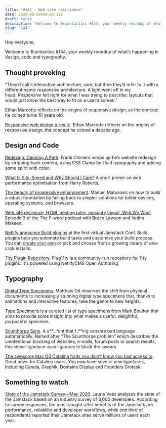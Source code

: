 ```yaml
---
title: "#144 - Web site resilience"
date: 2020-05-29T09:09:11Z
draft: false
description: "Welcome to Braintactics #144, your weekly roundup of what’s happening in design, code and typography."
slug: "144"
---
```


Hey everyone,

Welcome to Braintactics #144, your weekly roundup of what’s happening in design, code and typography.

## Thought provoking

“They’d call it interactive architecture, sure, but then they’d refer to it with a different name: *responsive* architecture. A light went off in my head. *Responsive* felt right for what I was trying to describe: layouts that would just *know* the best way to fit on a user’s screen.”

Ethan Marcotte reflects on the origins of responsive design, as the concept he coined turns 10 years old.

[Responsive web design turns te](https://ethanmarcotte.com/wrote/responsive-design-at-10/). Ethan Marcotte reflects on the origins of responsive design, the concept he coined a decade ago.

## Design and Code

[Redesign: Clearing A Path](https://frankchimero.com/blog/2020/redesign-wrapping-up/). Frank Chimero wraps up he’s website redesign by stripping back content, using CSS Clamp for fluid typography and adding some spirit with color.

[What Is Site-Speed and Why Should I Care?](https://csswizardry.com/downloads/site-speed/) A short primer on web performance optimisation from Harry Roberts.

[The beauty of progressive enhancement](https://www.matuzo.at/blog/beauty-of-progressive-enhancement/). Manuel Matuzovic on how to build a robust foundation by falling back to simpler solutions for tolder devices, operating systems, and browsers.

[Web site resilience, HTML nesting rules, masonry layout, Web We Want](https://f-word.dev/episodes/3/). Episode 3 of the The F-word podcast with Bruce Lawson and Vadim Makeev.

[Netlify announce Build plugins](https://www.netlify.com/blog/2020/05/27/netlify-build-plugins-are-here/) at the first virtual Jamstack Conf. Build plugins help you automate build tasks and customise your build process. You can [create your own](https://www.netlify.com/blog/2019/10/16/creating-and-using-your-first-netlify-build-plugin/) or pick and choose from a growing library of one-click installs.

[11ty Plugin Repository](https://plug11ty.com/). Plug11ty is a community-run repository for 11ty plugins. It's powered using NetlifyCMS Open Authoring.

## Typography

[Digital Type Specimens](https://matthiasott.com/notes/digital-type-specimens). Matthais Ott observes the shift from physical documents to increasingly stunning digital type specimens that, thanks to animations and interactive features, take the genre to new heights.

[Type Specimens](https://typespecimens.xyz/) is a curated list of type specimens from Mark Boulton that aims to provide some insight into what makes a useful, delightful, purposeful specimen.

[Scunthorpe Sans](https://vole.wtf/scunthorpe-sans/). A s**_ font that f_**ing censors bad language automatically. Named after “The Scunthorpe problem” which describes the unintentional blocking of websites, e-mails, forum posts or search results, this clever typeface uses ligatures to block the swears.

[The awesome Mac OS Catalina fonts you didn’t know you had access to](https://typography.guru/journal/awesome-catalina-fonts/). Great news for Catalina users. You now have several new typefaces, including Canela, Graphik, Domaine Display and Founders Grotesk.

## Something to watch

[State of the Jamstack Survey—May 2020](https://www.youtube.com/watch?v=nPcSxIkt5-I). Laurie Voss analyzes the state of the Jamstack based on an industry survey of 3,000 developers. According to survey responses, the most sought-after benefits of the Jamstack are performance, reliability and developer workflows, while one third of respondents reported their Jamstack sites serve millions of users each year.
